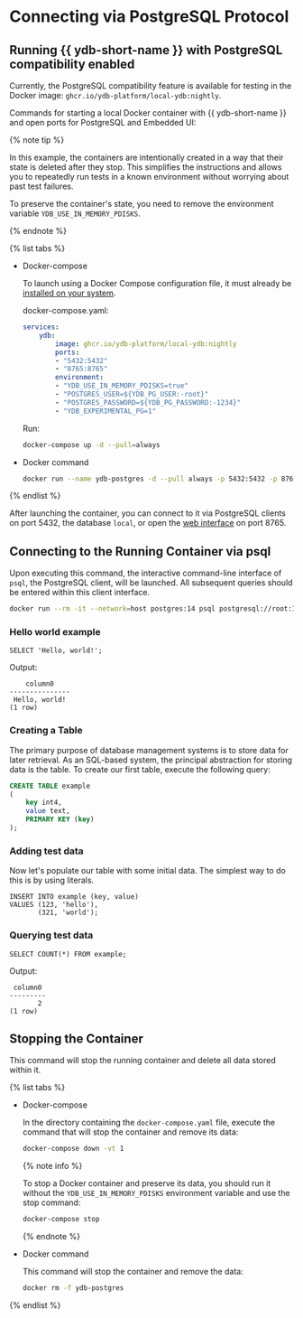 # Connecting via PostgreSQL Protocol

## Running {{ ydb-short-name }} with PostgreSQL compatibility enabled

Currently, the PostgreSQL compatibility feature is available for testing in the Docker image: `ghcr.io/ydb-platform/local-ydb:nightly`.

Commands for starting a local Docker container with {{ ydb-short-name }} and open ports for PostgreSQL and Embedded UI:

{% note tip %}

In this example, the containers are intentionally created in a way that their state is deleted after they stop. This simplifies the instructions and allows you to repeatedly run tests in a known environment without worrying about past test failures.

To preserve the container's state, you need to remove the environment variable `YDB_USE_IN_MEMORY_PDISKS`.

{% endnote %}

{% list tabs %}

- Docker-compose

    To launch using a Docker Compose configuration file, it must already be [installed on your system](https://docs.docker.com/compose/install/standalone/).

    docker-compose.yaml:

    ```yaml
    services:
        ydb:
            image: ghcr.io/ydb-platform/local-ydb:nightly
            ports:
            - "5432:5432"
            - "8765:8765"
            environment:
            - "YDB_USE_IN_MEMORY_PDISKS=true"
            - "POSTGRES_USER=${YDB_PG_USER:-root}"
            - "POSTGRES_PASSWORD=${YDB_PG_PASSWORD:-1234}"
            - "YDB_EXPERIMENTAL_PG=1"
    ```

    Run:

    ```bash
    docker-compose up -d --pull=always
    ```

- Docker command

    ```bash
    docker run --name ydb-postgres -d --pull always -p 5432:5432 -p 8765:8765 -e POSTGRES_USER=root -e POSTGRES_PASSWORD=1234 -e YDB_EXPERIMENTAL_PG=1 -e YDB_USE_IN_MEMORY_PDISKS=true ghcr.io/ydb-platform/local-ydb:nightly
    ```

{% endlist %}

After launching the container, you can connect to it via PostgreSQL clients on port 5432, the database `local`, or open the [web interface](http://localhost:8765) on port 8765.

## Connecting to the Running Container via psql

Upon executing this command, the interactive command-line interface of `psql`, the PostgreSQL client, will be launched. All subsequent queries should be entered within this client interface.

```bash
docker run --rm -it --network=host postgres:14 psql postgresql://root:1234@localhost:5432/local
```

### Hello world example

```yql
SELECT 'Hello, world!';
```

Output:

```text
    column0
---------------
 Hello, world!
(1 row)
```

### Creating a Table

The primary purpose of database management systems is to store data for later retrieval. As an SQL-based system, the principal abstraction for storing data is the table. To create our first table, execute the following query:

```sql
CREATE TABLE example
(
    key int4,
    value text,
    PRIMARY KEY (key)
);
```

### Adding test data

Now let's populate our table with some initial data. The simplest way to do this is by using literals.

```yql
INSERT INTO example (key, value)
VALUES (123, 'hello'),
       (321, 'world');
```

### Querying test data

```yql
SELECT COUNT(*) FROM example;
```

Output:
```
 column0
---------
       2
(1 row)
```


## Stopping the Container

This command will stop the running container and delete all data stored within it.

{% list tabs %}

- Docker-compose

    In the directory containing the `docker-compose.yaml` file, execute the command that will stop the container and remove its data:

    ```bash
    docker-compose down -vt 1
    ```

    {% note info %}

    To stop a Docker container and preserve its data, you should run it without the `YDB_USE_IN_MEMORY_PDISKS` environment variable and use the stop command:

    ```bash
    docker-compose stop
    ```

    {% endnote %}

- Docker command

    This command will stop the container and remove the data:

    ```bash
    docker rm -f ydb-postgres
    ```

{% endlist %}
